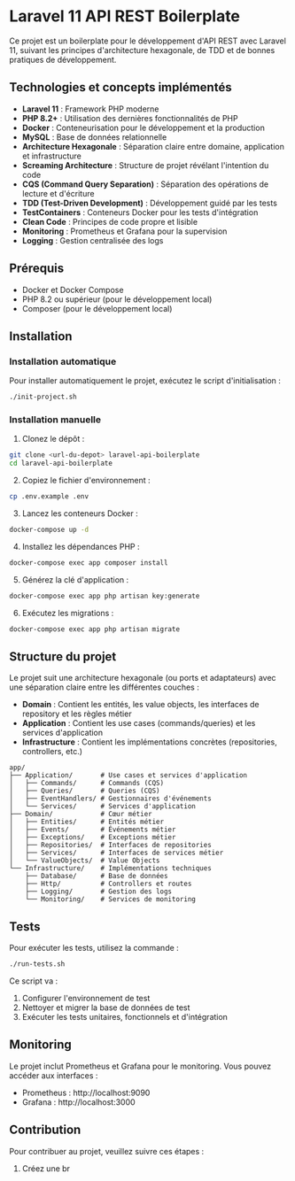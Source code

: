 # Laravel 11 API REST Boilerplate

Ce projet est un boilerplate pour le développement d'API REST avec Laravel 11, suivant les principes d'architecture hexagonale, de TDD et de bonnes pratiques de développement.

## Technologies et concepts implémentés

- **Laravel 11** : Framework PHP moderne
- **PHP 8.2+** : Utilisation des dernières fonctionnalités de PHP
- **Docker** : Conteneurisation pour le développement et la production
- **MySQL** : Base de données relationnelle
- **Architecture Hexagonale** : Séparation claire entre domaine, application et infrastructure
- **Screaming Architecture** : Structure de projet révélant l'intention du code
- **CQS (Command Query Separation)** : Séparation des opérations de lecture et d'écriture
- **TDD (Test-Driven Development)** : Développement guidé par les tests
- **TestContainers** : Conteneurs Docker pour les tests d'intégration
- **Clean Code** : Principes de code propre et lisible
- **Monitoring** : Prometheus et Grafana pour la supervision
- **Logging** : Gestion centralisée des logs

## Prérequis

- Docker et Docker Compose
- PHP 8.2 ou supérieur (pour le développement local)
- Composer (pour le développement local)

## Installation

### Installation automatique

Pour installer automatiquement le projet, exécutez le script d'initialisation :

```bash
./init-project.sh
```

### Installation manuelle

1. Clonez le dépôt :
```bash
git clone <url-du-depot> laravel-api-boilerplate
cd laravel-api-boilerplate
```

2. Copiez le fichier d'environnement :
```bash
cp .env.example .env
```

3. Lancez les conteneurs Docker :
```bash
docker-compose up -d
```

4. Installez les dépendances PHP :
```bash
docker-compose exec app composer install
```

5. Générez la clé d'application :
```bash
docker-compose exec app php artisan key:generate
```

6. Exécutez les migrations :
```bash
docker-compose exec app php artisan migrate
```

## Structure du projet

Le projet suit une architecture hexagonale (ou ports et adaptateurs) avec une séparation claire entre les différentes couches :

- **Domain** : Contient les entités, les value objects, les interfaces de repository et les règles métier
- **Application** : Contient les use cases (commands/queries) et les services d'application
- **Infrastructure** : Contient les implémentations concrètes (repositories, controllers, etc.)

```
app/
├── Application/       # Use cases et services d'application
│   ├── Commands/      # Commands (CQS)
│   ├── Queries/       # Queries (CQS)
│   ├── EventHandlers/ # Gestionnaires d'événements
│   └── Services/      # Services d'application
├── Domain/            # Cœur métier
│   ├── Entities/      # Entités métier
│   ├── Events/        # Événements métier
│   ├── Exceptions/    # Exceptions métier
│   ├── Repositories/  # Interfaces de repositories
│   ├── Services/      # Interfaces de services métier
│   └── ValueObjects/  # Value Objects
└── Infrastructure/    # Implémentations techniques
    ├── Database/      # Base de données
    ├── Http/          # Controllers et routes
    ├── Logging/       # Gestion des logs
    └── Monitoring/    # Services de monitoring
```

## Tests

Pour exécuter les tests, utilisez la commande :

```bash
./run-tests.sh
```

Ce script va :
1. Configurer l'environnement de test
2. Nettoyer et migrer la base de données de test
3. Exécuter les tests unitaires, fonctionnels et d'intégration

## Monitoring

Le projet inclut Prometheus et Grafana pour le monitoring. Vous pouvez accéder aux interfaces :

- Prometheus : http://localhost:9090
- Grafana : http://localhost:3000

## Contribution

Pour contribuer au projet, veuillez suivre ces étapes :

1. Créez une br
